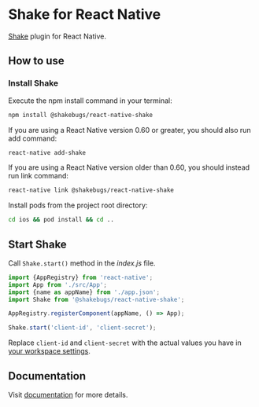 # Shake for React Native

[Shake](https://www.shakebugs.com) plugin for React Native.

## How to use

### Install Shake

Execute the npm install command in your terminal:
```bash
npm install @shakebugs/react-native-shake
```

If you are using a React Native version 0.60 or greater, you should also run add command:
```bash
react-native add-shake
```

If you are using a React Native version older than 0.60, you should instead run link command:
```bash
react-native link @shakebugs/react-native-shake
```

Install pods from the project root directory:
```bash
cd ios && pod install && cd ..
```

## Start Shake
Call `Shake.start()` method in the *index.js* file.

```javascript title="index.js"
import {AppRegistry} from 'react-native';
import App from './src/App';
import {name as appName} from './app.json';
import Shake from '@shakebugs/react-native-shake';

AppRegistry.registerComponent(appName, () => App);

Shake.start('client-id', 'client-secret');
```

Replace `client-id` and `client-secret` with the actual values you have in [your workspace settings](https://app.shakebugs.com/settings/workspace#general).

## Documentation

Visit [documentation](https://www.shakebugs.com/docs) for more details.
